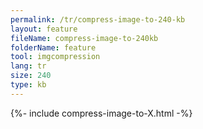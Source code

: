 ```yaml
---
permalink: /tr/compress-image-to-240-kb
layout: feature
fileName: compress-image-to-240kb
folderName: feature
tool: imgcompression
lang: tr
size: 240
type: kb
---
```


{%- include compress-image-to-X.html -%}
